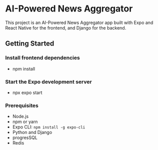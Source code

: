 # AI-Powered News Aggregator

This project is an AI-Powered News Aggregator app built with Expo and React Native for the frontend, and Django for the backend.

## Getting Started

### Install frontend dependencies 
- npm install

### Start the Expo development server
- npx expo start 


### Prerequisites

- Node.js
- npm or yarn
- Expo CLI: `npm install -g expo-cli`
- Python and Django
- progresSQL
- Redis


